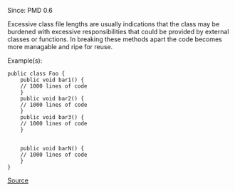 Since: PMD 0.6

Excessive class file lengths are usually indications that the class may be burdened with excessive 
responsibilities that could be provided by external classes or functions. In breaking these methods
apart the code becomes more managable and ripe for reuse.

Example(s):
```
public class Foo {
	public void bar1() {
    // 1000 lines of code
	}
	public void bar2() {
    // 1000 lines of code
	}
    public void bar3() {
    // 1000 lines of code
	}
	
	
    public void barN() {
    // 1000 lines of code
	}
}
```

[Source](https://pmd.github.io/pmd-5.6.1/pmd-java/rules/java/codesize.html#ExcessiveClassLength)
